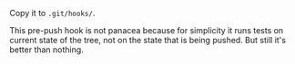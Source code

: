 Copy it to `.git/hooks/`.

This pre-push hook is not panacea because for simplicity it runs tests on current state of the tree, not on the state that is being pushed. But still it's better than nothing.
